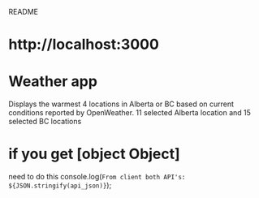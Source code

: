 README
# http://localhost:3000

# Weather app
Displays the warmest 4 locations in Alberta or BC based on current conditions
reported by OpenWeather. 11 selected Alberta location and 15 selected BC locations

# if you get [object Object]
need to do this console.log(`From client both API's: ${JSON.stringify(api_json)}`);



